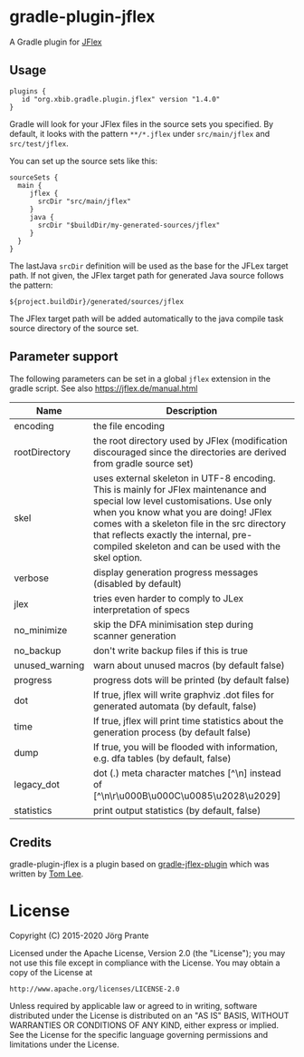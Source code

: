 # gradle-plugin-jflex

A Gradle plugin for [JFlex](http://jflex.de)

## Usage

    plugins {
       id "org.xbib.gradle.plugin.jflex" version "1.4.0"
    }

Gradle will look for your JFlex files in the source sets you specified.
By default, it looks with the pattern `**/*.jflex` under `src/main/jflex`
and `src/test/jflex`.

You can set up the source sets like this:

    sourceSets {
      main {
         jflex {
           srcDir "src/main/jflex"
         }
         java {
           srcDir "$buildDir/my-generated-sources/jflex"
         }
      }
    }
    
The lastJava `srcDir` definition will be used as the base for the JFLex target path.
If not given, the JFlex target path for generated Java source follows the pattern:

`${project.buildDir}/generated/sources/jflex`

The JFlex target path will be added automatically to the java compile task source directory 
of the source set.

## Parameter support

The following parameters can be set in a global `jflex` extension 
in the gradle script. See also https://jflex.de/manual.html

| Name    | Description |
| ------- | ---------- |
| encoding | the file encoding |
| rootDirectory | the root directory used by JFlex (modification discouraged since the directories are derived from gradle source set)
| skel | uses external skeleton <file> in UTF-8 encoding. This is mainly for JFlex maintenance and special low level customisations. Use only when you know what you are doing! JFlex comes with a skeleton file in the src directory that reflects exactly the internal, pre-compiled skeleton and can be used with the skel option. |
| verbose | display generation progress messages (disabled by default) |
| jlex | tries even harder to comply to JLex interpretation of specs |
| no_minimize | skip the DFA minimisation step during scanner generation |
| no_backup | don't write backup files if this is true |
| unused_warning | warn about unused macros (by default false) |
| progress |  progress dots will be printed (by default false) |
| dot | If true, jflex will write graphviz .dot files for generated automata (by default, false) |
| time | If true, jflex will print time statistics about the generation process (by default false) |
| dump | If true, you will be flooded with information, e.g. dfa tables (by default, false) |
| legacy_dot | dot (.) meta character matches [^\n] instead of [^\n\r\u000B\u000C\u0085\u2028\u2029] |
| statistics | print output statistics (by default, false) |

## Credits

gradle-plugin-jflex is a plugin based on
[gradle-jflex-plugin](https://github.com/thomaslee/gradle-jflex-plugin)
which was written by [Tom Lee](http://tomlee.co).

# License

Copyright (C) 2015-2020 Jörg Prante

Licensed under the Apache License, Version 2.0 (the "License");
you may not use this file except in compliance with the License.
You may obtain a copy of the License at

    http://www.apache.org/licenses/LICENSE-2.0

Unless required by applicable law or agreed to in writing, software
distributed under the License is distributed on an "AS IS" BASIS,
WITHOUT WARRANTIES OR CONDITIONS OF ANY KIND, either express or implied.
See the License for the specific language governing permissions and
limitations under the License.

